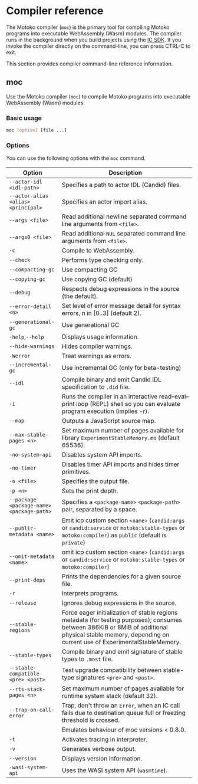 # Compiler reference

The Motoko compiler (`moc`) is the primary tool for compiling Motoko programs into executable WebAssembly (Wasm) modules. The compiler runs in the background when you build projects using the [IC SDK](https://internetcomputer.org/docs/current/developer-docs/setup/install). If you invoke the compiler directly on the command-line, you can press CTRL-C to exit.

This section provides compiler command-line reference information.

## moc

Use the Motoko compiler (`moc`) to compile Motoko programs into executable WebAssembly (Wasm) modules.

### Basic usage

``` bash
moc [option] [file ...]
```

### Options

You can use the following options with the `moc` command.

| Option                                    | Description                                                                                                                                           |
|-------------------------------------------|-------------------------------------------------------------------------------------------------------------------------------------------------------|
| `--actor-idl <idl-path>`                  | Specifies a path to actor IDL (Candid) files.                                                                                                         |
| `--actor-alias <alias> <principal>`       | Specifies an actor import alias.                                                                                                                      |
| `--args <file>`                           | Read additional newline separated command line arguments from `<file>`.                                                                               |
| `--args0 <file>`                          | Read additional `NUL` separated command line arguments from `<file>`.                                                                                 |
| `-c`                                      | Compile to WebAssembly.                                                                                                                               |
| `--check`                                 | Performs type checking only.                                                                                                                          |
| `--compacting-gc`                         | Use compacting GC                                                                                                                                     |
| `--copying-gc`                            | Use copying GC (default)                                                                                                                              |
| `--debug`                                 | Respects debug expressions in the source (the default).                                                                                               |
| `--error-detail <n>`                      | Set level of error message detail for syntax errors, n in \[0..3\] (default 2).                                                                       |
| `--generational-gc`                       | Use generational GC                                                                                                                                   |
| `-help`,`--help`                          | Displays usage information.                                                                                                                           |
| `--hide-warnings`                         | Hides compiler warnings.                                                                                                                              |
| `-Werror`                                 | Treat warnings as errors.                                                                                                                             |
| `--incremental-gc`                        | Use incremental GC (only for beta-testing)                                                                                                            |
| `--idl`                                   | Compile binary and emit Candid IDL specification to `.did` file.                                                                                      |
| `-i`                                      | Runs the compiler in an interactive read–eval–print loop (REPL) shell so you can evaluate program execution (implies -r).                             |
| `--map`                                   | Outputs a JavaScript source map.                                                                                                                      |
| `--max-stable-pages <n>`                  | Set maximum number of pages available for library `ExperimentStableMemory.mo` (default 65536).                                                        |
| `-no-system-api`                          | Disables system API imports.                                                                                                                          |
| `-no-timer`                               | Disables timer API imports and hides timer primitives.                                                                                                |
| `-o <file>`                               | Specifies the output file.                                                                                                                            |
| `-p <n>`                                  | Sets the print depth.                                                                                                                                 |
| `--package <package-name> <package-path>` | Specifies a `<package-name>` `<package-path>` pair, separated by a space.                                                                             |
| `--public-metadata <name>`                | Emit icp custom section `<name>` (`candid:args` or `candid:service` or `motoko:stable-types` or `motoko:compiler`) as `public` (default is `private`) |
| `--omit-metadata <name>`                  | omit icp custom section `<name>` (`candid:args` or `candid:service` or `motoko:stable-types` or `motoko:compiler`)                                    |
| `--print-deps`                            | Prints the dependencies for a given source file.                                                                                                      |
| `-r`                                      | Interprets programs.                                                                                                                                  |
| `--release`                               | Ignores debug expressions in the source.                                                                                                              |
| `--stable-regions`                        | Force eager initialization of stable regions metadata (for testing purposes); consumes between 386KiB or 8MiB of additional physical stable memory, depending on current use of ExperimentalStableMemory. |
| `--stable-types`                          | Compile binary and emit signature of stable types to `.most` file.                                                                                    |
| `--stable-compatible <pre> <post>`        | Test upgrade compatibility between stable-type signatures `<pre>` and `<post>`.                                                                       |
| `--rts-stack-pages <n>`                   | Set maximum number of pages available for runtime system stack (default 32).
| `--trap-on-call-error`                    | Trap, don't throw an `Error`, when an IC call fails due to destination queue full or freezing threshold is crossed.
|                                           | Emulates behaviour of moc versions < 0.8.0.
| `-t`                                      | Activates tracing in interpreter.
| `-v`                                      | Generates verbose output.
| `--version`                               | Displays version information.                                                                                                                         |
| `-wasi-system-api`                        | Uses the WASI system API (`wasmtime`).                                                                                                                |
